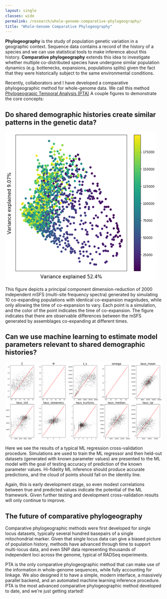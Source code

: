 ```yaml
---
layout: single
classes: wide
permalink: /research/whole-genome-comparative-phylogeography/
title: "Whole-Genome Comparative Phylogeography"
---
```


**Phylogeography** is the study of population genetic variation in a geographic
context. Sequence data contains a record of the history of a species and we
can use statistical tools to make inference about this history. **Comparative
phylogeography** extends this idea to investigate whether multiple co-distributed
species have undergone similar population dynamics (e.g. bottenecks, expansions,
populations splits) given the fact that they were historically subject to the
same environmental conditions.

Recently, collaborators and I have developed a comparative phylogeographic
method for whole-genome data. We call this method
[Phylogeograpic Temporal Analysis (PTA)](https://github.com/isaacovercast/PTA)
A couple figures to demonstrate the core concepts:

## Do shared demographic histories create similar patterns in the genetic data?

![2000 PTA mSFS plotted into PC space](/assets/images/PTA-mSFS-PCA.png)

This figure depicts a principal component dimension-reduction of 2000
independent mSFS (multi-site frequency spectra) generated by simulating 10
co-expanding populations with identical co-expansion magnitudes, while only
allowing the time of co-expansion to vary. Each point is a simulation, and
the color of the point indicates the time of co-expansion. The figure indicates
that there are observable differences between the mSFS generated by assemblages
co-expanding at different times.

## Can we use machine learning to estimate model parameters relevant to shared demographic histories?

![ML regressor parameter estimation for various model parameters](/assets/images/PTA-CrossValidation.png)

Here we see the results of a typical ML regression cross-validation procedure.
Simulations are used to train the ML regressor and then held-out datasets (generated
with known parameter values) are presented to the ML model with the goal of
testing accuracy of prediction of the known parameter values. Hi-fidelity
ML inference should produce accurate predictions, and the cloud of points should
fall on the identity line.

Again, this is early development stage, so even modest correlations between
true and predicted values indicate the potential of the ML framework. Given
further testing and development cross-validation results will only continue to
improve.

## The future of comparative phylogeography
Comparative phylogeographic methods were first developed for single locus
datasets, typically several hundred basepairs of a single mitochondrial marker.
Given that single locus data can give a biased picture of population history,
methods have advanced through time to support multi-locus data, and even
SNP data representing thousands of independent loci across the genome,
typical of RADSeq experiments. 

PTA is the only comparative phylogeographic method that can make use of the
information in whole-genome sequences, while fully accounting for linkage. We
also designed it to have a simple, modern interface, a massively parallel
backend, and an automated machine learning inference procedure. PTA is the most
advanced comparative phylogeographic method developed to date, and we're just
getting started!
